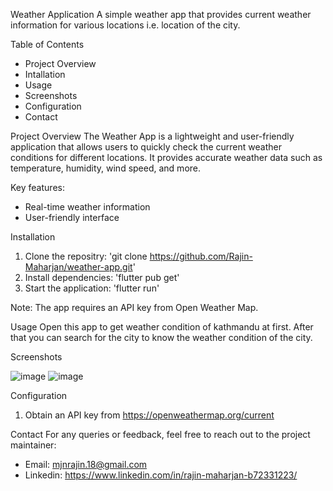 Weather Application
A simple weather app that provides current weather information for various locations i.e. location of the city. 

Table of Contents
  - Project Overview
  - Intallation
  - Usage
  - Screenshots
  - Configuration
  - Contact
 
Project Overview
  The Weather App is a lightweight and user-friendly application that allows users to quickly check the current weather conditions for different locations. It       provides accurate weather data such as temperature, humidity, wind speed, and more.

  Key features:
  - Real-time weather information
  - User-friendly interface

Installation
  1. Clone the repositry: 'git clone https://github.com/Rajin-Maharjan/weather-app.git'
  2. Install dependencies: 'flutter pub get'
  3. Start the application: 'flutter run'
  
  Note: The app requires an API key from Open Weather Map.

Usage
  Open this app to get weather condition of kathmandu at first. After that you can search for the city to know the weather condition of the city.
  
Screenshots

![image](https://github.com/Rajin-Maharjan/weather-app/assets/132996735/f71c16a0-7b26-4097-9ac6-77b0fe904015)
![image](https://github.com/Rajin-Maharjan/weather-app/assets/132996735/af35b15b-b0dd-4cda-a6b4-1b7cccbb5269)
  
Configuration
  1. Obtain an API key from https://openweathermap.org/current

Contact
  For any queries or feedback, feel free to reach out to the project maintainer:
  - Email: mjnrajin.18@gmail.com
  - Linkedin: https://www.linkedin.com/in/rajin-maharjan-b72331223/
